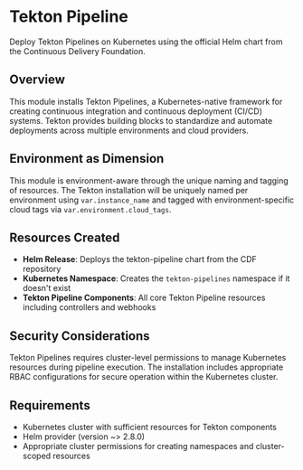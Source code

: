 # Tekton Pipeline

Deploy Tekton Pipelines on Kubernetes using the official Helm chart from the Continuous Delivery Foundation.

## Overview

This module installs Tekton Pipelines, a Kubernetes-native framework for creating continuous integration and continuous deployment (CI/CD) systems. Tekton provides building blocks to standardize and automate deployments across multiple environments and cloud providers.

## Environment as Dimension

This module is environment-aware through the unique naming and tagging of resources. The Tekton installation will be uniquely named per environment using `var.instance_name` and tagged with environment-specific cloud tags via `var.environment.cloud_tags`.

## Resources Created

- **Helm Release**: Deploys the tekton-pipeline chart from the CDF repository
- **Kubernetes Namespace**: Creates the `tekton-pipelines` namespace if it doesn't exist
- **Tekton Pipeline Components**: All core Tekton Pipeline resources including controllers and webhooks

## Security Considerations

Tekton Pipelines requires cluster-level permissions to manage Kubernetes resources during pipeline execution. The installation includes appropriate RBAC configurations for secure operation within the Kubernetes cluster.

## Requirements

- Kubernetes cluster with sufficient resources for Tekton components
- Helm provider (version ~> 2.8.0)
- Appropriate cluster permissions for creating namespaces and cluster-scoped resources